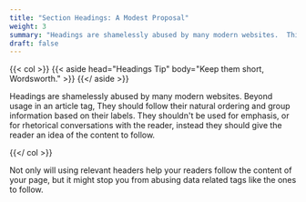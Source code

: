 ```yaml
---
title: "Section Headings: A Modest Proposal"
weight: 3
summary: "Headings are shamelessly abused by many modern websites.  This ends today!"
draft: false
---
```



{{< col >}}
    {{< aside head="Headings Tip" body="Keep them short, Wordsworth." >}}
    {{</ aside >}}
    <p>
        Headings are shamelessly abused by many modern websites. Beyond usage in an article tag,
        They should follow their natural ordering and group information based on their labels. They shouldn't be
        used for emphasis, or for rhetorical conversations with the reader, instead they should give the reader
        an idea of the content to follow.
    </p>
{{</ col >}}

Not only will using relevant headers help your readers follow the content of your page,
but it might stop you from abusing data related tags like the ones to follow.
